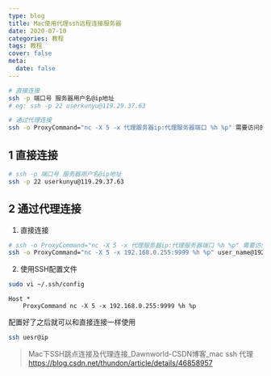 ```yaml
---
type: blog
title: Mac使用代理ssh远程连接服务器
date: 2020-07-10
categories: 教程
tags: 教程
cover: false
meta:
  date: false
---
```




```bash
# 直接连接
ssh -p 端口号 服务器用户名@ip地址
# eg: ssh -p 22 userkunyu@119.29.37.63

# 通过代理连接
ssh -o ProxyCommand="nc -X 5 -x 代理服务器ip:代理服务器端口 %h %p" 需要访问的服务器的用户名@需要访问的服务器ip
```



<!-- more -->



## 1 直接连接

```bash
# ssh -p 端口号 服务器用户名@ip地址
ssh -p 22 userkunyu@119.29.37.63
```



## 2 通过代理连接

1. 直接连接

```bash
# ssh -o ProxyCommand="nc -X 5 -x 代理服务器ip:代理服务器端口 %h %p" 需要访问的服务器的用户名@需要访问的服务器ip
ssh -o ProxyCommand="nc -X 5 -x 192.168.0.255:9999 %h %p" user_name@192.168.77.200
```

2. 使用SSH配置文件

```bash
sudo vi ~/.ssh/config
```

```
Host *
    ProxyCommand nc -X 5 -x 192.168.0.255:9999 %h %p
```

配置好了之后就可以和直接连接一样使用

```bash
ssh uesr@ip
```



> Mac下SSH跳点连接及代理连接_Dawnworld-CSDN博客_mac ssh 代理
> https://blog.csdn.net/thundon/article/details/46858957